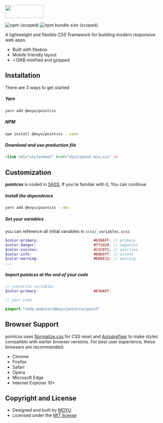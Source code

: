<img width="124" height="42" src="https://github.com/moyus/pointcss/raw/master/docs/images/logo.svg?sanitize=true">

![npm (scoped)](https://img.shields.io/npm/v/@moyu/pointcss?style=flat-square)
![npm bundle size (scoped)](https://img.shields.io/bundlephobia/minzip/@moyu/pointcss?style=flat-square)

A lightweight and flexible CSS Framework for building modern responsive web apps.

- Built with flexbox
- Mobile friendly layout
- ~12KB minified and gzipped

## Installation

There are 3 ways to get started

##### Yarn
```sh
yarn add @moyu/pointcss
```

##### NPM
```sh
npm install @moyu/pointcss --save
```

##### Download and use production file
```html
<link rel="stylesheet" href="dist/point.min.css" />
```

## Customization
**pointcss** is coded in [SASS](http://sass-lang.com/), If you're familiar with it, You can continue

##### Install the dependence
```sh
yarn add @moyu/pointcss --dev
```

##### Set your variables
you can reference all initial variables in `scss/_variables.scss`
```scss
$color-primary:                         #636AFF; // primary
$color-danger:                          #ff2d20; // negative
$color-success:                         #15CD72; // positive
$color-info:                            #0069ff; // accent
$color-warning:                         #ED6E33; // warning
...
```

##### Import pointcss at the end of your code
```scss
// overwrite variables
$color-primary:                         #636AFF;

// your code

@import "node_modules/@moyu/pointcss/point"
```

## Browser Support
pointcss uses [Normalize.css](https://necolas.github.io/normalize.css/) for CSS
reset and [Autoprefixer](https://github.com/postcss/autoprefixer) to make styles
compatible with earlier browser versions. For best user experience, these
browsers are recommended:

- Chrome
- Firefox
- Safari
- Opera
- Microsoft Edge
- Internet Explorer 10+

## Copyright and License
- Designed and built by [MOYU](https://moyu.io)
- Licensed under the [MIT license](https://github.com/moyus/point/blob/master/LICENSE)
